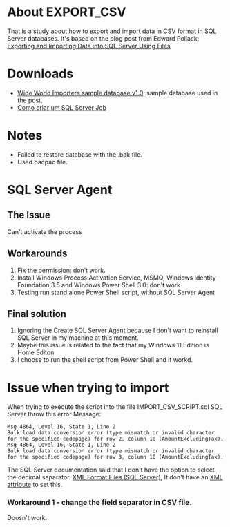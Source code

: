 # About EXPORT_CSV
That is a study about how to export and import data in CSV format in SQL Server databases.
It's based on the blog post from Edward Pollack: [Exporting and Importing Data into SQL Server Using Files](https://www.red-gate.com/simple-talk/databases/sql-server/t-sql-programming-sql-server/exporting-and-importin-data-into-sql-server-using-files/)

# Downloads
* [Wide World Importers sample database v1.0](https://github.com/Microsoft/sql-server-samples/releases/tag/wide-world-importers-v1.0): sample database used in the post.
* [Como criar um SQL Server Job](https://learn.microsoft.com/pt-br/sql/ssms/agent/create-a-job?view=sql-server-ver16)

# Notes
* Failed to restore database with the .bak file.
* Used bacpac file.

# SQL Server Agent
## The Issue
Can't activate the process

## Workarounds
1. Fix the permission: don't work.
2. Install Windows Process Activation Service, MSMQ, Windows Identity Foundation 3.5 and Windows Power Shell 3.0: don't work.
3. Testing run stand alone Power Shell script, without SQL Server Agent

## Final solution
1. Ignoring the Create SQL Server Agent because I don't want to reinstall SQL Server in my machine at this moment.
2. Maybe this issue is related to the fact that my Windows 11 Edition is Home Editon.
3. I choose to run the shell script from Power Shell and it workd.

# Issue when trying to import
When trying to execute the script into the file IMPORT_CSV_SCRIPT.sql SQL Server throw this error Message:

````
Msg 4864, Level 16, State 1, Line 2
Bulk load data conversion error (type mismatch or invalid character for the specified codepage) for row 2, column 10 (AmountExcludingTax).
Msg 4864, Level 16, State 1, Line 2
Bulk load data conversion error (type mismatch or invalid character for the specified codepage) for row 3, column 10 (AmountExcludingTax).
````

The SQL Server documentation said that I don't have the option to select the decimal separator. [XML Format Files (SQL Server)](https://learn.microsoft.com/en-us/sql/relational-databases/import-export/xml-format-files-sql-server?view=sql-server-ver16), It don't have an [XML attribute]() to set this. 

### Workaround 1 - change the field separator in CSV file.
Doosn't work.